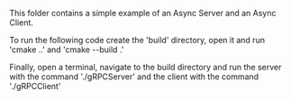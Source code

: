 This folder contains a simple example of an Async Server and an Async Client.

To run the following code create the 'build' directory, open it and run 'cmake ..' and 'cmake --build .'

Finally, open a terminal, navigate to the build directory and run the server with the command './gRPCServer' and the client with the command './gRPCClient'